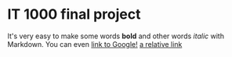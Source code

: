 # IT 1000 final project

It's very easy to make some words **bold** and other words *italic* with Markdown. You can even [link to Google!](http://google.com)
[a relative link](page1.md)
